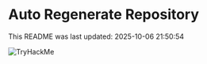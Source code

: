 # Auto Regenerate Repository

This README was last updated: 2025-10-06 21:50:54

 ![TryHackMe](https://tryhackme.com/badge/533634)